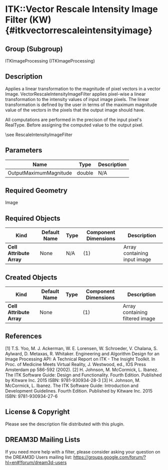 ITK::Vector Rescale Intensity Image Filter (KW) {#itkvectorrescaleintensityimage}
========================

## Group (Subgroup) ##

ITKImageProcessing (ITKImageProcessing)

## Description ##

Applies a linear transformation to the magnitude of pixel vectors in a vector Image. VectorRescaleIntensityImageFilter applies pixel-wise a linear transformation to the intensity values of input image pixels. The linear transformation is
defined by the user in terms of the maximum magnitude value of the vectors in the pixels that the output image should have.

All computations are performed in the precison of the input pixel's RealType. Before assigning the computed value to the output pixel.

\see RescaleIntensityImageFilter

## Parameters ##

| Name | Type | Description |
|------|------|-------------|
| OutputMaximumMagnitude | double| N/A |


## Required Geometry ##

Image

## Required Objects ##

| Kind | Default Name | Type | Component Dimensions | Description |
|------|--------------|------|----------------------|-------------|
| **Cell Attribute Array** | None | N/A | (1)  | Array containing input image

## Created Objects ##

| Kind | Default Name | Type | Component Dimensions | Description |
|------|--------------|------|----------------------|-------------|
| **Cell Attribute Array** | None |  | (1)  | Array containing filtered image

## References ##

[1] T.S. Yoo, M. J. Ackerman, W. E. Lorensen, W. Schroeder, V. Chalana, S. Aylward, D. Metaxas, R. Whitaker. Engineering and Algorithm Design for an Image Processing API: A Technical Report on ITK - The Insight Toolkit. In Proc. of Medicine Meets Virtual Reality, J. Westwood, ed., IOS Press Amsterdam pp 586-592 (2002). 
[2] H. Johnson, M. McCormick, L. Ibanez. The ITK Software Guide: Design and Functionality. Fourth Edition. Published by Kitware Inc. 2015 ISBN: 9781-930934-28-3
[3] H. Johnson, M. McCormick, L. Ibanez. The ITK Software Guide: Introduction and Development Guidelines. Fourth Edition. Published by Kitware Inc. 2015 ISBN: 9781-930934-27-6

## License & Copyright ##

Please see the description file distributed with this plugin.

## DREAM3D Mailing Lists ##

If you need more help with a filter, please consider asking your question on the DREAM3D Users mailing list:
https://groups.google.com/forum/?hl=en#!forum/dream3d-users
